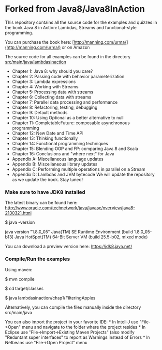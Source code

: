 Forked from Java8/Java8InAction
===============

This repository contains all the source code for the examples and quizzes in the book Java 8 in Action: Lambdas, Streams and functional-style programming.

You can purchase the book here: [http://manning.com/urma/](http://manning.com/urma/) or on Amazon

The source code for all examples can be found in the directory [src/main/java/lambdasinaction](https://github.com/java8/Java8InAction/tree/master/src/main/java/lambdasinaction)

* Chapter 1: Java 8: why should you care?
* Chapter 2: Passing code with behavior parameterization
* Chapter 3: Lambda expressions
* Chapter 4: Working with Streams
* Chapter 5: Processing data with streams
* Chapter 6: Collecting data with streams
* Chapter 7: Parallel data processing and performance
* Chapter 8: Refactoring, testing, debugging
* Chapter 9: Default methods
* Chapter 10: Using Optional as a better alternative to null
* Chapter 11: CompletableFuture: composable asynchronous programming
* Chapter 12: New Date and Time API
* Chapter 13: Thinking functionally
* Chapter 14: Functional programming techniques
* Chapter 15: Blending OOP and FP: comparing Java 8 and Scala
* Chapter 16: Conclusions and "where next" for Java
* Appendix A: Miscellaneous language updates
* Appendix B: Miscellaneous library updates
* Appendix C: Performing multiple operations in parallel on a Stream
* Appendix D: Lambdas and JVM bytecode
We will update the repository as we update the book. Stay tuned!

### Make sure to have JDK8 installed
The latest binary can be found here: http://www.oracle.com/technetwork/java/javase/overview/java8-2100321.html

$ java -version

java version "1.8.0_05"
Java(TM) SE Runtime Environment (build 1.8.0_05-b13)
Java HotSpot(TM) 64-Bit Server VM (build 25.5-b02, mixed mode)


You can download a preview version here: https://jdk8.java.net/

### Compile/Run the examples
Using maven:

$ mvn compile

$ cd target/classes

$ java lambdasinaction/chap1/FilteringApples


Alternatively, you can compile the files manually inside the directory src/main/java

You can also import the project in your favorite IDE:
    * In IntelliJ use "File->Open" menu and navigate to the folder where the project resides
    * In Eclipse use "File->Import->Existing Maven Projects" (also modify "Reduntant super interfaces" to report as Warnings instead of Errors
    * In Netbeans use "File->Open Project" menu